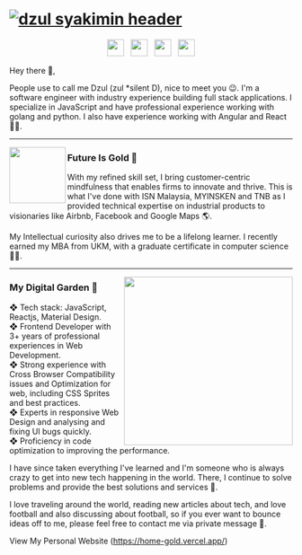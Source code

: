 # [![dzul syakimin header](https://pbs.twimg.com/profile_banners/2463193075/1601728597/1500x500)](https://www.linkedin.com/in/mohamad-dzul-syakimin-mohd-noor-096394a3/)

<p align='center'>
<a href="https://www.facebook.com/iDzuly"><img height="30" src="https://cdn-icons.flaticon.com/png/512/665/premium/665209.png?token=exp=1640761242~hmac=9efda7847d3a237f5c1088043bd0588a"></a>&nbsp;&nbsp;
<a href="https://twitter.com/dzulsyakimi"><img height="30" src="https://cdn-icons.flaticon.com/png/512/665/premium/665228.png?token=exp=1640760850~hmac=39eccba1776bbe23ac36dc3fa68b9081"></a>&nbsp;&nbsp;
<a href="https://www.instagram.com/dzulsyakimin_/"><img height="30" src="https://cdn-icons.flaticon.com/png/512/665/premium/665211.png?token=exp=1640761186~hmac=ec4b5b15998be22fe3431a8200672b19"></a>&nbsp;&nbsp;
<a href="https://www.linkedin.com/in/mohamad-dzul-syakimin-mohd-noor-096394a3/"><img height="30" src="https://cdn-icons.flaticon.com/png/512/665/premium/665212.png?token=exp=1640761216~hmac=fab1bc17cadc688ea2fdebd5a875a830"></a>
</p>

Hey there 👋,

People use to call me Dzul (zul *silent D), nice to meet you 😉. I'm a software engineer with industry experience building full stack applications. I specialize in JavaScript and have professional experience working with golang and python. I also have experience working with Angular and React 🧑‍💻.

  ---
  
<p>
  <a href="https://www.facebook.com/iDzuly"><img width="100" height="100" align='left' src="https://cdn-icons.flaticon.com/png/512/2973/premium/2973778.png?token=exp=1640761536~hmac=91b64443847bc8c71e48243b4c5cc7b6"></a>
</p>
 
### Future Is Gold 💛

With my refined skill set, I bring customer-centric mindfulness that enables firms to innovate and thrive. This is what I've done with ISN Malaysia, MYINSKEN and TNB as I provided technical expertise on industrial products to visionaries like Airbnb, Facebook and Google Maps 🌎.

My Intellectual curiosity also drives me to be a lifelong learner. I recently earned my MBA from UKM, with a graduate certificate in computer science 🧑‍🎓.

 ---

<p>
  <a href="https://twitter.com/dzulsyakimi"><img width="300" align='right' src="https://cdn-icons.flaticon.com/png/512/3242/premium/3242257.png?token=exp=1640762074~hmac=75db8681f160d1ea2f73334e4796e95f"></a>
</p>

### My Digital Garden 🌱

❖ Tech stack: JavaScript, Reactjs, Material Design.<br/>
❖ Frontend Developer with 3+ years of professional experiences in Web Development.<br/>
❖ Strong experience with Cross Browser Compatibility issues and Optimization for web, including CSS Sprites and best practices.<br/>
❖ Experts in responsive Web Design and analysing and fixing UI bugs quickly.<br/>
❖ Proficiency in code optimization to improving the performance.<br/>

I have since taken everything I've learned and I'm someone who is always crazy to get into new tech happening in the world. There, I continue to solve problems and provide the best solutions and services 🔭.

I love traveling around the world, reading new articles about tech, and love football and also discussing about football, so if you ever want to bounce ideas off to me, please feel free to contact me via private message 💭.

View My Personal Website (https://home-gold.vercel.app/)

